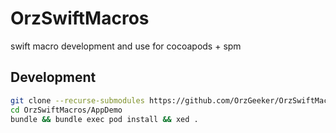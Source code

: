# OrzSwiftMacros

swift macro development and use for cocoapods + spm

## Development

```bash
git clone --recurse-submodules https://github.com/OrzGeeker/OrzSwiftMacros.git 
cd OrzSwiftMacros/AppDemo
bundle && bundle exec pod install && xed .
```